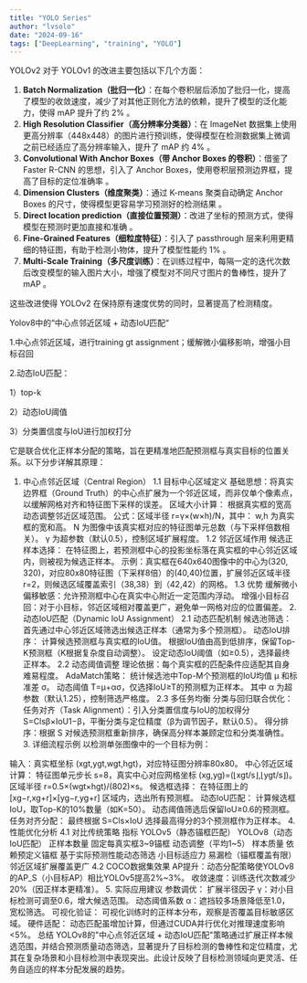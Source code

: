 ```yaml
---
title: "YOLO Series"
author: "lvsolo"
date: "2024-09-16"
tags: ["DeepLearning", "training", "YOLO"]
---
```

YOLOv2 对于 YOLOv1 的改进主要包括以下几个方面：

1. **Batch Normalization（批归一化）**：在每个卷积层后添加了批归一化，提高了模型的收敛速度，减少了对其他正则化方法的依赖，提升了模型的泛化能力，使得 mAP 提升了约 2%  。
2. **High Resolution Classifier（高分辨率分类器）**：在 ImageNet 数据集上使用更高分辨率（448x448）的图片进行预训练，使得模型在检测数据集上微调之前已经适应了高分辨率输入，提升了 mAP 约 4%  。
3. **Convolutional With Anchor Boxes（带 Anchor Boxes 的卷积）**：借鉴了 Faster R-CNN 的思想，引入了 Anchor Boxes，使用卷积层预测边界框，提高了目标的定位准确率  。
4. **Dimension Clusters（维度聚类）**：通过 K-means 聚类自动确定 Anchor Boxes 的尺寸，使得模型更容易学习预测好的检测结果  。
5. **Direct location prediction（直接位置预测）**：改进了坐标的预测方式，使得模型在预测时更加直接和准确 。
6. **Fine-Grained Features（细粒度特征）**：引入了 passthrough 层来利用更精细的特征图，有助于检测小物体，提升了模型性能约 1%  。
7. **Multi-Scale Training（多尺度训练）**：在训练过程中，每隔一定的迭代次数后改变模型的输入图片大小，增强了模型对不同尺寸图片的鲁棒性，提升了 mAP  。

这些改进使得 YOLOv2 在保持原有速度优势的同时，显著提高了检测精度。


Yolov8中的“中心点邻近区域 + 动态IoU匹配“

1.中心点邻近区域，进行training gt assignment；缓解微小偏移影响，增强小目标召回

2.动态IoU匹配：

1）top-k

2）动态IoU阈值

3）分类置信度与IoU进行加权打分


它是联合优化正样本分配的策略，旨在更精准地匹配预测框与真实目标的位置关系。以下分步详解其原理：

1. 中心点邻近区域（Central Region）
   1.1 目标中心区域定义
   基础思想：将真实边界框（Ground Truth）的中心点扩展为一个邻近区域，而非仅单个像素点，以缓解网格对齐和特征图下采样的误差。
   区域大小计算：
   根据真实框的宽高动态调整邻近区域范围。
   公式：区域半径 r=γ×(w×h)/N，其中：
   w,h 为真实框的宽和高。
   N 为图像中该真实框对应的特征图单元总数（与下采样倍数相关）。
   γ 为超参数（默认0.5），控制区域扩展程度。
   1.2 邻近区域作用
   候选正样本选择：
   在特征图上，若预测框中心的投影坐标落在真实框的中心邻近区域内，则被视为候选正样本。
   示例：真实框在640x640图像中的中心为(320, 320)，对应80x80特征图（下采样8倍）的(40,40)位置，扩展邻近区域半径 r=2，则候选区域覆盖索引（38,38）到（42,42）的网格。
   1.3 优势
   缓解微小偏移敏感：允许预测框中心在真实中心附近一定范围内浮动。
   增强小目标召回：对于小目标，邻近区域相对覆盖更广，避免单一网格对应的位置偏差。
   2. 动态IoU匹配（Dynamic IoU Assignment）
   2.1 动态匹配机制
   候选池筛选：首先通过中心邻近区域筛选出候选正样本（通常为多个预测框）。
   动态IoU排序：
   计算候选预测框与真实框的IoU值。
   根据IoU值由高到低排序，保留Top-K预测框（K根据复杂度自动调整）。
   设定动态IoU阈值（如≥0.5），选择最终正样本。
   2.2 动态阈值调整
   理论依据：每个真实框的匹配条件应适配其自身难易程度。
   AdaMatch策略：
   统计候选池中Top-M个预测框的IoU均值 μ 和标准差 σ。
   动态阈值 T=μ+ασ，仅选择IoU≥T的预测框为正样本。
   其中 α 为超参数（默认1.25），控制筛选严格度。
   2.3 多任务均衡
   分类与回归联合优化：
   任务对齐（Task Alignment）：引入分类置信度与IoU的加权得分 S=Clsβ×IoU1−β，平衡分类与定位精度（β为调节因子，默认0.5）。
   得分排序：根据 S 对候选预测框重新排序，确保高分样本兼顾定位和分类准确性。
   3. 详细流程示例
   以检测单张图像中的一个目标为例：

输入：真实框坐标 (xgt,ygt,wgt,hgt)，对应特征图分辨率80x80。
中心邻近区域计算：
特征图单元步长 s=8，真实中心对应网格坐标 (xg,yg)=(⌊xgt/s⌋,⌊ygt/s⌋)。
区域半径 r=0.5×(wgt×hgt)/(802)×s。
候选框选择：
在特征图上的 [xg−r,xg+r]×[yg−r,yg+r] 区域内，选出所有预测框。
动态IoU匹配：
计算候选框IoU，取Top-K的10%数量（如K=50）。
动态阈值筛选后保留IoU≥0.6的预测框。
任务对齐分配：
最终根据 S=Cls×IoU 选择最高得分的3个预测框作为正样本。
4. 性能优化分析
4.1 对比传统策略
指标	YOLOv5（静态锚框匹配）	YOLOv8（动态IoU匹配）
正样本数量	固定每真实框3~9锚框	动态调整（平均1~5）
样本质量	依赖预定义锚框	基于实际预测性能动态筛选
小目标适应力	易漏检（锚框覆盖有限）	邻近区域扩展覆盖更广
4.2 COCO数据集效果
AP提升：动态分配策略使YOLOv8的AP_S（小目标AP）相比YOLOv5提高2%~3%。
收敛速度：训练迭代次数减少20%（因正样本更精准）。
5. 实际应用建议
参数调优：
扩展半径因子 γ：对小目标检测可调至0.6，增大候选范围。
动态阈值系数 α：遮挡较多场景降低至1.0，宽松筛选。
可视化验证：
可视化训练时的正样本分布，观察是否覆盖目标敏感区域。
硬件适配：
动态匹配虽增加计算，但通过CUDA并行优化对推理速度影响<5%。
总结
YOLOv8的"中心点邻近区域 + 动态IoU匹配"策略通过扩展正样本候选范围，并结合预测质量动态筛选，显著提升了目标检测的鲁棒性和定位精度，尤其在复杂场景和小目标检测中表现突出。此设计反映了目标检测领域向更灵活、任务自适应的样本分配发展的趋势。

